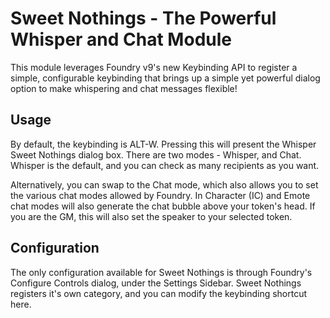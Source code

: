 # Sweet Nothings - The Powerful Whisper and Chat Module

This module leverages Foundry v9's new Keybinding API to register a simple, configurable keybinding that brings up a simple yet powerful dialog option to make whispering and chat messages flexible!

## Usage

By default, the keybinding is ALT-W.  Pressing this will present the Whisper Sweet Nothings dialog box.  There are two modes - Whisper, and Chat.  Whisper is the default, and you can check as many recipients as you want.

Alternatively, you can swap to the Chat mode, which also allows you to set the various chat modes allowed by Foundry.  In Character (IC) and Emote chat modes will also generate the chat bubble above your token's head.  If you are the GM, this will also set the speaker to your selected token.

## Configuration

The only configuration available for Sweet Nothings is through Foundry's Configure Controls dialog, under the Settings Sidebar.  Sweet Nothings registers it's own category, and you can modify the keybinding shortcut here.